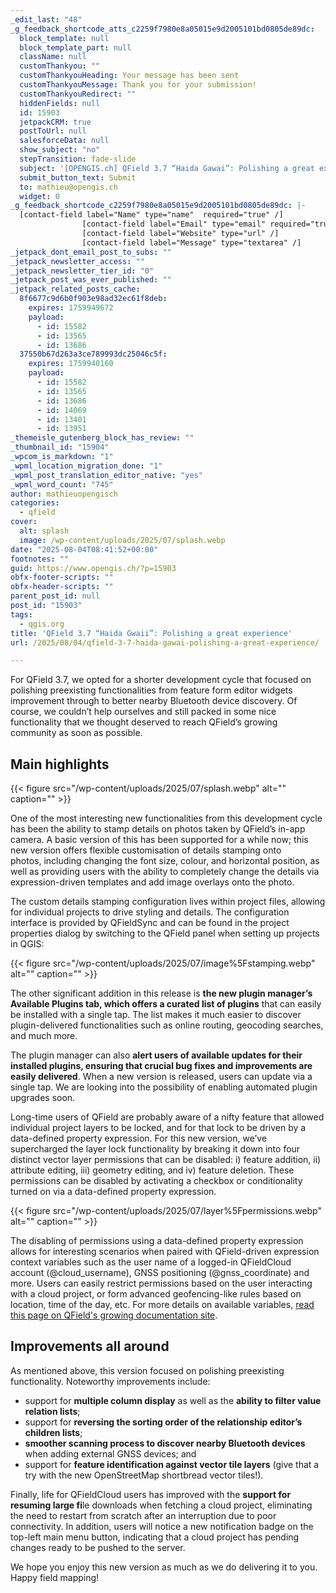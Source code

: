 ```yaml
---
_edit_last: "48"
_g_feedback_shortcode_atts_c2259f7980e8a05015e9d2005101bd0805de89dc:
  block_template: null
  block_template_part: null
  className: null
  customThankyou: ""
  customThankyouHeading: Your message has been sent
  customThankyouMessage: Thank you for your submission!
  customThankyouRedirect: ""
  hiddenFields: null
  id: 15903
  jetpackCRM: true
  postToUrl: null
  salesforceData: null
  show_subject: "no"
  stepTransition: fade-slide
  subject: '[OPENGIS.ch] QField 3.7 “Haida Gawai”: Polishing a great experience'
  submit_button_text: Submit
  to: mathieu@opengis.ch
  widget: 0
_g_feedback_shortcode_c2259f7980e8a05015e9d2005101bd0805de89dc: |-
  [contact-field label="Name" type="name"  required="true" /]
  				[contact-field label="Email" type="email" required="true" /]
  				[contact-field label="Website" type="url" /]
  				[contact-field label="Message" type="textarea" /]
_jetpack_dont_email_post_to_subs: ""
_jetpack_newsletter_access: ""
_jetpack_newsletter_tier_id: "0"
_jetpack_post_was_ever_published: ""
_jetpack_related_posts_cache:
  8f6677c9d6b0f903e98ad32ec61f8deb:
    expires: 1759949672
    payload:
      - id: 15582
      - id: 13565
      - id: 13686
  37550b67d263a3ce789993dc25046c5f:
    expires: 1759940160
    payload:
      - id: 15582
      - id: 13565
      - id: 13686
      - id: 14069
      - id: 13401
      - id: 13951
_themeisle_gutenberg_block_has_review: ""
_thumbnail_id: "15904"
_wpcom_is_markdown: "1"
_wpml_location_migration_done: "1"
_wpml_post_translation_editor_native: "yes"
_wpml_word_count: "745"
author: mathieuopengisch
categories:
  - qfield
cover:
  alt: splash
  image: /wp-content/uploads/2025/07/splash.webp
date: "2025-08-04T08:41:52+00:00"
footnotes: ""
guid: https://www.opengis.ch/?p=15903
obfx-footer-scripts: ""
obfx-header-scripts: ""
parent_post_id: null
post_id: "15903"
tags:
  - qgis.org
title: 'QField 3.7 “Haida Gwaii”: Polishing a great experience'
url: /2025/08/04/qfield-3-7-haida-gawai-polishing-a-great-experience/

---
```

For QField 3.7, we opted for a shorter development cycle that focused on polishing preexisting functionalities from feature form editor widgets improvement through to better nearby Bluetooth device discovery. Of course, we couldn’t help ourselves and still packed in some nice functionality that we thought deserved to reach QField’s growing community as soon as possible.

## Main highlights

{{< figure src="/wp-content/uploads/2025/07/splash.webp" alt="" caption="" >}}

One of the most interesting new functionalities from this development cycle has been the ability to stamp details on photos taken by QField’s in-app camera. A basic version of this has been supported for a while now; this new version offers flexible customisation of details stamping onto photos, including changing the font size, colour, and horizontal position, as well as providing users with the ability to completely change the details via expression-driven templates and add image overlays onto the photo.

The custom details stamping configuration lives within project files, allowing for individual projects to drive styling and details. The configuration interface is provided by QFieldSync and can be found in the project properties dialog by switching to the QField panel when setting up projects in QGIS:

{{< figure src="/wp-content/uploads/2025/07/image%5Fstamping.webp" alt="" caption="" >}}

The other significant addition in this release is **the new plugin manager’s Available Plugins tab, which offers a curated list of plugins** that can easily be installed with a single tap. The list makes it much easier to discover plugin-delivered functionalities such as online routing, geocoding searches, and much more.

The plugin manager can also **alert users of available updates for their installed plugins, ensuring that crucial bug fixes and improvements are easily delivered**. When a new version is released, users can update via a single tap. We are looking into the possibility of enabling automated plugin upgrades soon.

Long-time users of QField are probably aware of a nifty feature that allowed individual project layers to be locked, and for that lock to be driven by a data-defined property expression. For this new version, we’ve supercharged the layer lock functionality by breaking it down into four distinct vector layer permissions that can be disabled: i) feature addition, ii) attribute editing, iii) geometry editing, and iv) feature deletion. These permissions can be disabled by activating a checkbox or conditionality turned on via a data-defined property expression.

{{< figure src="/wp-content/uploads/2025/07/layer%5Fpermissions.webp" alt="" caption="" >}}

The disabling of permissions using a data-defined property expression allows for interesting scenarios when paired with QField-driven expression context variables such as the user name of a logged-in QFieldCloud account (@cloud\_username), GNSS positioning (@gnss\_coordinate) and more. Users can easily restrict permissions based on the user interacting with a cloud project, or form advanced geofencing-like rules based on location, time of the day, etc. For more details on available variables, [read this page on QField's growing documentation site](https://docs.qfield.org/reference/expression_variables/).

## Improvements all around

As mentioned above, this version focused on polishing preexisting functionality. Noteworthy improvements include:

- support for **multiple column display** as well as the **ability to filter value relation lists**;
- support for **reversing the sorting order of the relationship editor’s children lists**;
- **smoother scanning process to discover nearby Bluetooth devices** when adding external GNSS devices; and
- support for **feature identification against vector tile layers** (give that a try with the new OpenStreetMap shortbread vector tiles!).

Finally, life for QFieldCloud users has improved with the **support for resuming large fi**le downloads when fetching a cloud project, eliminating the need to restart from scratch after an interruption due to poor connectivity. In addition, users will notice a new notification badge on the top-left main menu button, indicating that a cloud project has pending changes ready to be pushed to the server.

We hope you enjoy this new version as much as we do delivering it to you. Happy field mapping!
